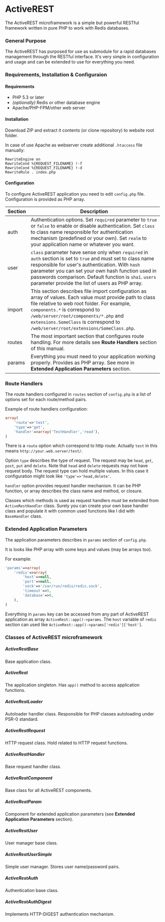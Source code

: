 ActiveREST
=============

The ActiveREST microframework is a simple but powerful RESTful framework written in pure PHP to work with Redis databases.

### General Purpose

The ActiveREST has purposed for use as submodule for a rapid databases management through the RESTful interface.
It's very simple in configuration and usage and can be extended to use for everything you need.

### Requirements, Installation & Configuraion

#### Requirements

* PHP 5.3 or later
* *(optionally)* Redis or other database engine
* Apache/PHP-FPM/other web server

#### Installation

Download ZIP and extract it contents (or clone repository) to website root folder.

In case of use Apache as webserver create additional `.htaccess` file manually:

```
RewriteEngine on
RewriteCond %{REQUEST_FILENAME} !-f
RewriteCond %{REQUEST_FILENAME} !-d
RewriteRule . index.php
```

#### Configuration

To configure ActiveREST application you need to edit `config.php` file. Configuration is provided as PHP array.

Section        | Description
-------------- | -----------
auth           | Authentication options. Set `required` parameter to `true` or `false` to enable or disable authentication. Set `class` to class name responsible for authentication mechanism (predefined or your own). Set `realm` to your application name or whatever you want.
user           | `class` parameter have sense only when `required` in `auth` section is set to `true` and must set to class name responsible for user's authentication. With `hash` parameter you can set your own hash function used in passwords comparison. Default function is `sha1`. `users` parameter provide the list of users as PHP array.
import         | This section describes file import configuration as array of values. Each value must provide path to class file relative to web root folder. For example, `components.*` is correspond to `/web/server/root/components/*.php` and `extensions.SomeClass` is correspond to `/web/server/root/extensions/SomeClass.php`.
routes         | The most important section that configures route handling. For more details see **Route Handlers** section of this manual.
params         | Everything you must need to your application working properly. Provides as PHP array. See more in **Extended Application Parameters** section.

### Route Handlers

The route handlers configured in `routes` section of `config.php` is a list of options set for each route/method pairs.

Example of route handlers configuration:

```PHP
array(
	'route'=>'test',
	'type'=>'get',
	'handler'=>array('TestHandler','read'),
)
```

There is a `route` option which correspond to http route. Actually `test` in this means `http://your.web.server/test/`.

Option `type` describes the type of request. The request may be `head`, `get`, `post`, `put` and `delete`.
Note that `head` and `delete` requests may not have request body. The request type can hold multiple values. In this case
it configuration might look like `'type'=>'head,delete'`.

`handler` option provides request handler mechanism. It can be PHP function, or array describes the class name and method, or
closure.

Classes which methods is used as request handlers must be extended from `ActiveRestHandler` class. Surely you can create your
own base handler class and populate it with common used functions like I did with `BaseHandler` class.

### Extended Application Parameters

The application parameters describes in `params` section of `config.php`.

It is looks like PHP array with some keys and values (may be arrays too).

For example:
```PHP
'params'=>array(
	'redis'=>array(
		'host'=>null,
		'port'=>null,
		'sock'=>'/var/run/redis/redis.sock',
		'timeout'=>5,
		'database'=>0,
	),
)
```

Everything in `params` key can be accessed from any part of ActiveREST application as array `ActiveRest::app()->params`.
The `host` variable of `redis` section can used like `ActiveRest::app()->params['redis']['host']`.

### Classes of ActiveREST microframework

##### ActiveRestBase

Base application class.

##### ActiveRest

The application singleton. Has `app()` method to access application functions.

##### ActiveRestLoader

Autoloader handler class. Responsible for PHP classes autoloading under PSR-0 standard.

##### ActiveRestRequest

HTTP request class. Hold related to HTTP request functions.

##### ActiveRestHandler

Base request handler class.

##### ActiveRestComponent

Base class for all ActiveREST components.

##### ActiveRestParam

Component for extended application parameters (see **Extended Application Parameters** section).

##### ActiveRestUser

User manager base class.

##### ActiveRestUserSimple

Simple user manager. Stores user name/password pairs.

##### ActiveRestAuth

Authentication base class.

##### ActiveRestAuthDigest

Implements HTTP-DIGEST authentication mechanism.
